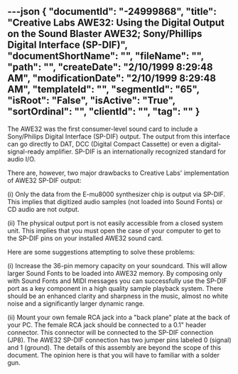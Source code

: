 ---json
{
  "documentId": "-24999868",
  "title": "Creative Labs AWE32: Using the Digital Output on the Sound Blaster AWE32; Sony/Phillips Digital Interface (SP-DIF)",
  "documentShortName": "",
  "fileName": "",
  "path": "",
  "createDate": "2/10/1999 8:29:48 AM",
  "modificationDate": "2/10/1999 8:29:48 AM",
  "templateId": "",
  "segmentId": "65",
  "isRoot": "False",
  "isActive": "True",
  "sortOrdinal": "",
  "clientId": "",
  "tag": ""
}
---

The AWE32 was the first consumer-level sound card to include a Sony/Philips Digital Interface (SP-DIF) output. The output from this interface can go directly to DAT, DCC (Digital Compact Cassette) or even a digital-signal-ready amplifier. SP-DIF is an internationally recognized standard for audio I/O.

There are, however, two major drawbacks to Creative Labs' implementation of AWE32 SP-DIF output:

(i) Only the data from the E-mu8000 synthesizer chip is output via SP-DIF. This implies that digitized audio samples (not loaded into Sound Fonts) or CD audio are not output.

(ii) The physical output port is not easily accessible from a closed system unit. This implies that you must open the case of your computer to get to the SP-DIF pins on your installed AWE32 sound card.

Here are some suggestions attempting to solve these problems:

(i) Increase the 36-pin memory capacity on your soundcard. This will allow larger Sound Fonts to be loaded into AWE32 memory. By composing only with Sound Fonts and MIDI messages you can successfully use the SP-DIF port as a key component in a high quality sample playback system. There should be an enhanced clarity and sharpness in the music, almost no white noise and a significantly larger dynamic range.

(ii) Mount your own female RCA jack into a &quot;back plane&quot; plate at the back of your PC. The female RCA  jack should be connected to a 0.1&quot; header connector. This connector will be connected to the SP-DIF connection (JP8). The AWE32 SP-DIF connection has two jumper pins labeled 0 (signal) and 1 (ground). The details of this assembly are beyond the scope of this document. The opinion here is that you will have to familiar with a solder gun.

